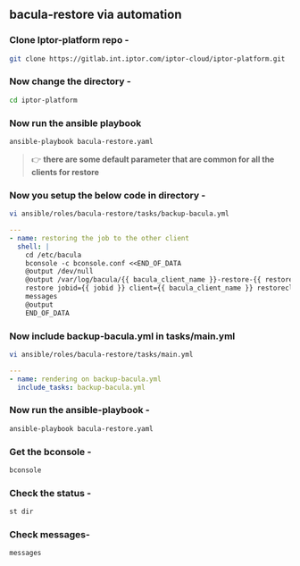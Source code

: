 ## bacula-restore via automation


### Clone Iptor-platform repo -

```bash
git clone https://gitlab.int.iptor.com/iptor-cloud/iptor-platform.git
```

### Now change the directory -
```bash
cd iptor-platform
```

### Now run the ansible playbook

```bash
ansible-playbook bacula-restore.yaml
```

> :point_right: **there are some default parameter that are common for all the clients for restore** 

### Now you setup the below code in directory -

```bash
vi ansible/roles/bacula-restore/tasks/backup-bacula.yml
```

``` yaml
---
- name: restoring the job to the other client
  shell: |
    cd /etc/bacula
    bconsole -c bconsole.conf <<END_OF_DATA
    @output /dev/null
    @output /var/log/bacula/{{ bacula_client_name }}-restore-{{ restore_client }}-log.out
    restore jobid={{ jobid }} client={{ bacula_client_name }} restoreclient={{ restore_client }} fileset=FileSet{{ bacula_client_name }} restorejob=RestoreBackup{{ bacula_client_name }} all done yes
    messages
    @output
    END_OF_DATA
```
### Now include backup-bacula.yml in tasks/main.yml
```bash
vi ansible/roles/bacula-restore/tasks/main.yml
```

```yml
---
- name: rendering on backup-bacula.yml
  include_tasks: backup-bacula.yml
  ```
 ### Now run the ansible-playbook -
 ```bash
 ansible-playbook bacula-restore.yaml
```

### Get the bconsole -
```bash
bconsole
```

### Check the status -
```bash
st dir
```
### Check messages-
```bash
messages
```
